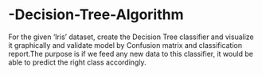 # -Decision-Tree-Algorithm
For the given ‘Iris’ dataset, create the Decision Tree classifier and visualize it graphically and validate model by Confusion matrix and classification report.The purpose is if we feed any new data to this classifier, it would be able to predict the right class accordingly.
